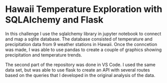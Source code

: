 # Hawaii Temperature Exploration with SQLAlchemy and Flask

In this challenge I use the sqlalchemy library in jupyter notebook to connect and map a sqlite database.  The database consisted of temperature and precipitation data from 9 weather stations in Hawaii.  Once the conncetion was made, I was able to use pandas to create a couple of graphics showing precipitation and temperature trends. 

The second part of the repository was done in VS Code. I used the same data set, but was able to use flask to create an API with several routes based on the queries that I developed in the original analysis of the data.
